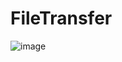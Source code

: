 # FileTransfer
![image](https://drive.google.com/file/d/1VBiLNYqSxFcr3xaB2Tce8TknZwJn0SLA/view?usp=sharing)
